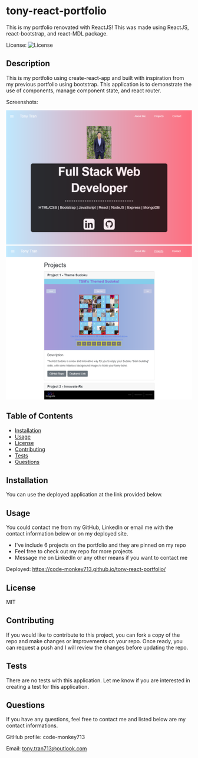 # tony-react-portfolio
This is my portfolio renovated with ReactJS! This was made using ReactJS, react-bootstrap, and react-MDL package.  

License: ![License](https://img.shields.io/badge/license-MIT-green)

## Description 

This is my portfolio using create-react-app and built with inspiration from my previous portfolio using bootstrap. This application is to demonstrate the use of components, manage component state, and react router. 

Screenshots:

![screenshot](./assets/screenshot-land.png)
![screenshot](./assets/screenshot-project.png)

## Table of Contents

* [Installation](#installation)
* [Usage](#usage)
* [License](#license)
* [Contributing](#contributing)
* [Tests](#tests)
* [Questions](#questions)

## Installation

You can use the deployed application at the link provided below. 

## Usage 

You could contact me from my GitHub, LinkedIn or email me with the contact information below or on my deployed site. 

  - I've include 6 projects on the portfolio and they are pinned on my repo
  - Feel free to check out my repo for more projects
  - Message me on LinkedIn or any other means if you want to contact me

Deployed: https://code-monkey713.github.io/tony-react-portfolio/

## License

MIT

## Contributing

If you would like to contribute to this project, you can fork a copy of the repo and make changes or improvements on your repo. Once ready, you can request a push and I will review the changes before updating the repo. 

## Tests

There are no tests with this application. Let me know if you are interested in creating a test for this application. 

## Questions

If you have any questions, feel free to contact me and listed below are my contact informations. 

GitHub profile: code-monkey713

Email: tony.tran713@outlook.com
